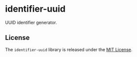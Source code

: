 # identifier-uuid

UUID identifier generator.

## License

The `identifier-uuid` library is released under the [MIT License](https://github.com/obsidian-btc/identifier-uuid/blob/master/MIT-License.txt).
